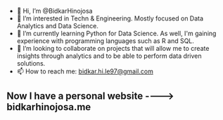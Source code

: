- 👋 Hi, I’m @BidkarHinojosa
- 👀 I’m interested in Techn & Engineering. Mostly focused on Data Analytics and Data Science.
- 🌱 I’m currently learning Python for Data Science. As well, I'm gaining experience with programming languages such as R and SQL.
- 💞️ I’m looking to collaborate on projects that will allow me to create insights through analytics and to be able to perform data driven solutions.
- 📫 How to reach me: bidkar.hi.le97@gmail.com

## Now I have a personal website ----> bidkarhinojosa.me
